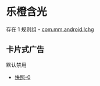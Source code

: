 # 乐橙含光

存在 1 规则组 - [com.mm.android.lchg](/src/apps/com.mm.android.lchg.ts)

## 卡片式广告

默认禁用

- [快照-0](https://i.gkd.li/import/13540871)
